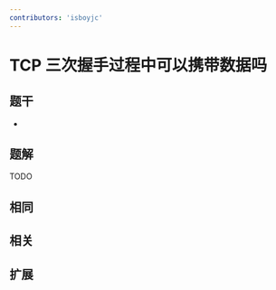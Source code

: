 ```yaml
---
contributors: 'isboyjc'
---
```


# TCP 三次握手过程中可以携带数据吗


## 题干

- 



## 题解

<!-- ::: details 点我查看题解 -->

  TODO

<!-- ::: -->



## 相同


## 相关


## 扩展

